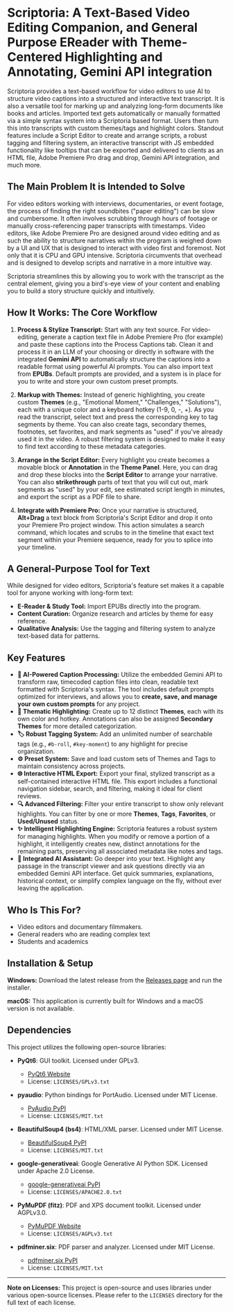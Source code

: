 
# Scriptoria: A Text-Based Video Editing Companion, and General Purpose EReader with Theme-Centered Highlighting and Annotating, Gemini API integration

Scriptoria provides a text-based workflow for video editors to use AI to structure video captions into a structured and interactive text transcript. It is also a versatile tool for marking up and analyzing long-form documents like books and articles. Imported text gets automatically or manually formatted via a simple syntax system into a Scriptoria based format. Users then turn this into transcripts with custom themes/tags and highlight colors. Standout features include a Script Editor to create and arrange scripts, a robust tagging and filtering system, an interactive transcript with JS embedded functionality like tooltips that can be exported and delivered to clients as an HTML file, Adobe Premiere Pro drag and drop, Gemini API integration, and much more.

## The Main Problem It is Intended to Solve

For video editors working with interviews, documentaries, or event footage, the process of finding the right soundbites ("paper editing") can be slow and cumbersome. It often involves scrubbing through hours of footage or manually cross-referencing paper transcripts with timestamps. Video editors, like Adobe Premiere Pro are designed around video editing and as such the ability to structure narratives within the program is weighed down by a UI and UX that is designed to interact with video first and foremost. Not only that it is CPU and GPU intensive. Scriptoria circumvents that overhead and is designed to develop scripts and narrative in a more intuitive way.

Scriptoria streamlines this by allowing you to work with the transcript as the central element, giving you a bird's-eye view of your content and enabling you to build a story structure quickly and intuitively.

## How It Works: The Core Workflow

1.  **Process & Stylize Transcript:** Start with any text source. For video-editing, generate a caption text file in Adobe Premiere Pro (for example) and paste these captions into the Process Captions tab. Clean it and process it in an LLM of your choosing or directly in software with the integrated **Gemini API** to automatically structure the captions into a readable format using powerful AI prompts. You can also import text from **EPUBs**. Default prompts are provided, and a system is in place for you to write and store your own custom preset prompts.

2.  **Markup with Themes:** Instead of generic highlighting, you create custom **Themes** (e.g., "Emotional Moment," "Challenges," "Solutions"), each with a unique color and a keyboard hotkey (1-9, 0, -, +). As you read the transcript, select text and press the corresponding key to tag segments by theme. You can also create tags, secondary themes, footnotes, set favorites, and mark segments as "used" if you've already used it in the video. A robust filtering system is designed to make it easy to find text according to these metadata categories.

3.  **Arrange in the Script Editor:** Every highlight you create becomes a movable block or **Annotation** in the **Theme Panel**. Here, you can drag and drop these blocks into the **Script Editor** to arrange your narrative. You can also **strikethrough** parts of text that you will cut out, mark segments as "used" by your edit, see estimated script length in minutes, and export the script as a PDF file to share.

4.  **Integrate with Premiere Pro:** Once your narrative is structured, **Alt+Drag** a text block from Scriptoria's Script Editor and drop it onto your Premiere Pro project window. This action simulates a search command, which locates and scrubs to in the timeline that exact text segment within your Premiere sequence, ready for you to splice into your timeline.

## A General-Purpose Tool for Text

While designed for video editors, Scriptoria's feature set makes it a capable tool for anyone working with long-form text:

*   **E-Reader & Study Tool:** Import EPUBs directly into the program. 
*   **Content Curation:** Organize research and articles by theme for easy reference.
*   **Qualitative Analysis:** Use the tagging and filtering system to analyze text-based data for patterns.

## Key Features

*   **🤖 AI-Powered Caption Processing:** Utilize the embedded Gemini API to transform raw, timecoded caption files into clean, readable text formatted with Scriptoria's syntax. The tool includes default prompts optimized for interviews, and allows you to **create, save, and manage your own custom prompts** for any project.
*   **🎨 Thematic Highlighting:** Create up to 12 distinct **Themes**, each with its own color and hotkey. Annotations can also be assigned **Secondary Themes** for more detailed categorization.
*   **🏷️ Robust Tagging System:** Add an unlimited number of searchable tags (e.g., `#b-roll`, `#key-moment`) to any highlight for precise organization.
*   **⚙️ Preset System:** Save and load custom sets of Themes and Tags to maintain consistency across projects.
*   **🌐 Interactive HTML Export:** Export your final, stylized transcript as a self-contained interactive HTML file. This export includes a functional navigation sidebar, search, and filtering, making it ideal for client reviews.
*   **🔍 Advanced Filtering:** Filter your entire transcript to show only relevant highlights. You can filter by one or more **Themes**, **Tags**, **Favorites**, or **Used/Unused** status.
*   **✨ Intelligent Highlighting Engine:** Scriptoria features a robust system for managing highlights. When you modify or remove a portion of a highlight, it intelligently creates new, distinct annotations for the remaining parts, preserving all associated metadata like notes and tags.
*   **🧠 Integrated AI Assistant:** Go deeper into your text. Highlight any passage in the transcript viewer and ask questions directly via an embedded Gemini API interface. Get quick summaries, explanations, historical context, or simplify complex language on the fly, without ever leaving the application.

## Who Is This For?

*   Video editors and documentary filmmakers.
*   General readers who are reading complex text
*   Students and academics

## Installation & Setup

**Windows:**
Download the latest release from the [Releases page](https://github.com/your-username/Scriptoria/releases) and run the installer.

**macOS:**
This application is currently built for Windows and a macOS version is not available.


## Dependencies

This project utilizes the following open-source libraries:

*   **PyQt6**: GUI toolkit. Licensed under GPLv3.
    *   [PyQt6 Website](https://www.riverbankcomputing.com/software/pyqt/intro)
    *   License: `LICENSES/GPLv3.txt`

*   **pyaudio**: Python bindings for PortAudio. Licensed under MIT License.
    *   [PyAudio PyPI](https://pypi.org/project/PyAudio/)
    *   License: `LICENSES/MIT.txt`

*   **BeautifulSoup4 (bs4)**: HTML/XML parser. Licensed under MIT License.
    *   [BeautifulSoup4 PyPI](https://pypi.org/project/beautifulsoup4/)
    *   License: `LICENSES/MIT.txt`

*   **google-generativeai**: Google Generative AI Python SDK. Licensed under Apache 2.0 License.
    *   [google-generativeai PyPI](https://pypi.org/project/google-generativeai/)
    *   License: `LICENSES/APACHE2.0.txt`

*   **PyMuPDF (fitz)**: PDF and XPS document toolkit. Licensed under AGPLv3.0.
    *   [PyMuPDF Website](https://pymupdf.readthedocs.io/en/latest/)
    *   License: `LICENSES/AGPLv3.txt`

*   **pdfminer.six**: PDF parser and analyzer. Licensed under MIT License.
    *   [pdfminer.six PyPI](https://pypi.org/project/pdfminer.six/)
    *   License: `LICENSES/MIT.txt`

---
**Note on Licenses:**
This project is open-source and uses libraries under various open-source licenses. Please refer to the `LICENSES` directory for the full text of each license.



